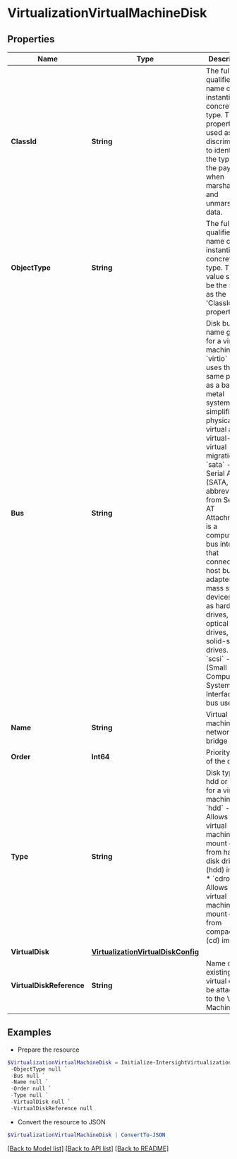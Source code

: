 # VirtualizationVirtualMachineDisk
## Properties

Name | Type | Description | Notes
------------ | ------------- | ------------- | -------------
**ClassId** | **String** | The fully-qualified name of the instantiated, concrete type. This property is used as a discriminator to identify the type of the payload when marshaling and unmarshaling data. | [default to "virtualization.VirtualMachineDisk"]
**ObjectType** | **String** | The fully-qualified name of the instantiated, concrete type. The value should be the same as the &#39;ClassId&#39; property. | [default to "virtualization.VirtualMachineDisk"]
**Bus** | **String** | Disk bus name given for a virtual machine. * &#x60;virtio&#x60; - Disk uses the same paths as a bare-metal system. This simplifies physical-to-virtual and virtual-to-virtual migration. * &#x60;sata&#x60; - Serial ATA (SATA, abbreviated from Serial AT Attachment) is a computer bus interface that connects host bus adapters to mass storage devices such as hard disk drives, optical drives, and solid-state drives. * &#x60;scsi&#x60; - SCSI (Small Computer System Interface) bus used.. | [optional] [default to "virtio"]
**Name** | **String** | Virtual machine network bridge name. | [optional] 
**Order** | **Int64** | Priority order of the disk. | [optional] 
**Type** | **String** | Disk type hdd or cdrom for a virtual machine. * &#x60;hdd&#x60; - Allows the virtual machine to mount disk from hard disk drive (hdd) image. * &#x60;cdrom&#x60; - Allows the virtual machine to mount disk from compact disk (cd) image. | [optional] [default to "hdd"]
**VirtualDisk** | [**VirtualizationVirtualDiskConfig**](VirtualizationVirtualDiskConfig.md) |  | [optional] 
**VirtualDiskReference** | **String** | Name of the existing virtual disk to be attached to the Virtual Machine. | [optional] 

## Examples

- Prepare the resource
```powershell
$VirtualizationVirtualMachineDisk = Initialize-IntersightVirtualizationVirtualMachineDisk  -ClassId null `
 -ObjectType null `
 -Bus null `
 -Name null `
 -Order null `
 -Type null `
 -VirtualDisk null `
 -VirtualDiskReference null
```

- Convert the resource to JSON
```powershell
$VirtualizationVirtualMachineDisk | ConvertTo-JSON
```

[[Back to Model list]](../README.md#documentation-for-models) [[Back to API list]](../README.md#documentation-for-api-endpoints) [[Back to README]](../README.md)

